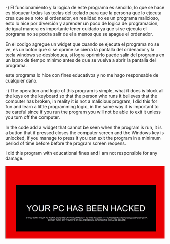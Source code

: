 -) El funcionamiento y la logica de este programa es sencillo, lo que se hace es bloquear todas las teclas del teclado para que la persona que lo ejecuta crea que se 
   a roto el ordenador, en realidad no es un programa malicioso, esto lo hice por diverción y aprender un poco de logica de programacion, de igual manera es 
   importante tener cuidado ya que si se ejecuta el porgrama no se podra salir de el a menos que se apague el ordenador. 

   En el codigo agregue un widget que cuando se ejecuta el programa no se ve, es un boton que si se oprime se cierra la pantalla del ordenador y la tecla windows se 
   desbloquea, si logra oprimirlo puede salir del programa en un lapso de tiempo minimo antes de que se vuelva a abrir la pantalla del programa.

  este programa lo hice con fines educativos y no me hago responsable de cualquier daño.





-) The operation and logic of this program is simple, what it does is block all the keys on the keyboard so that the person who runs it believes that the computer 
   has broken, in reality it is not a malicious program, I did this for fun and learn a little programming logic, in the same way it is important to be careful since 
   if you run the program you will not be able to exit it unless you turn off the computer.

   In the code add a widget that cannot be seen when the program is run, it is a button that if pressed closes the computer screen and the Windows key is unlocked, 
   if you manage to press it you can exit the program in a minimum period of time before before the program screen reopens.

   I did this program with educational fines and I am not responsible for any damage.


![vista previa del programa](assets/preview_img.png)
